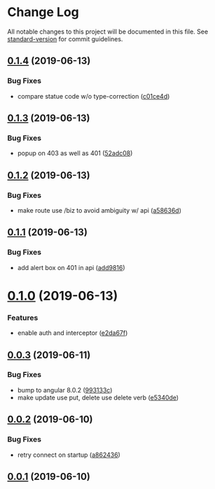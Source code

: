 # Change Log

All notable changes to this project will be documented in this file. See [standard-version](https://github.com/conventional-changelog/standard-version) for commit guidelines.

## [0.1.4](https://git.agilicus.com/don/sample-angular-app/compare/v0.1.3...v0.1.4) (2019-06-13)


### Bug Fixes

* compare statue code w/o type-correction ([c01ce4d](https://git.agilicus.com/don/sample-angular-app/commits/c01ce4d))



## [0.1.3](https://git.agilicus.com/don/sample-angular-app/compare/v0.1.2...v0.1.3) (2019-06-13)


### Bug Fixes

* popup on 403 as well as 401 ([52adc08](https://git.agilicus.com/don/sample-angular-app/commits/52adc08))



## [0.1.2](https://git.agilicus.com/don/sample-angular-app/compare/v0.1.1...v0.1.2) (2019-06-13)


### Bug Fixes

* make route use /biz to avoid ambiguity w/ api ([a58636d](https://git.agilicus.com/don/sample-angular-app/commits/a58636d))



## [0.1.1](https://git.agilicus.com/don/sample-angular-app/compare/v0.1.0...v0.1.1) (2019-06-13)


### Bug Fixes

* add alert box on 401 in api ([add9816](https://git.agilicus.com/don/sample-angular-app/commits/add9816))



# [0.1.0](https://git.agilicus.com/don/sample-angular-app/compare/v0.0.3...v0.1.0) (2019-06-13)


### Features

* enable auth and interceptor ([e2da67f](https://git.agilicus.com/don/sample-angular-app/commits/e2da67f))



## [0.0.3](https://git.agilicus.com/don/sample-angular-app/compare/v0.0.2...v0.0.3) (2019-06-11)


### Bug Fixes

* bump to angular 8.0.2 ([993133c](https://git.agilicus.com/don/sample-angular-app/commits/993133c))
* make update use put, delete use delete verb ([e5340de](https://git.agilicus.com/don/sample-angular-app/commits/e5340de))



## [0.0.2](https://git.agilicus.com/don/sample-angular-app/compare/v0.0.1...v0.0.2) (2019-06-10)


### Bug Fixes

* retry connect on startup ([a862436](https://git.agilicus.com/don/sample-angular-app/commits/a862436))



## [0.0.1](https://git.agilicus.com/don/sample-angular-app/compare/v0.0.0...v0.0.1) (2019-06-10)
